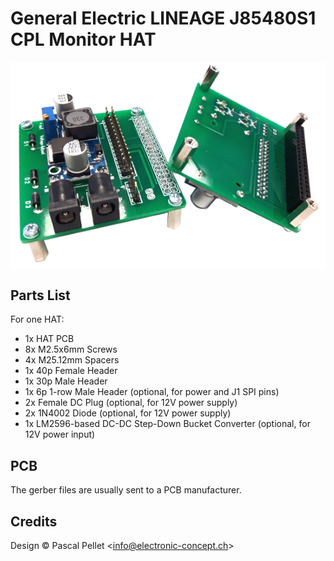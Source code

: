 General Electric LINEAGE J85480S1 CPL Monitor HAT
=================================================

![](/hardware/images/hat-transparent-small.png?raw=true)


Parts List
----------

For one HAT:

- 1x HAT PCB
- 8x M2.5x6mm Screws
- 4x M25.12mm Spacers
- 1x 40p Female Header
- 1x 30p Male Header
- 1x 6p 1-row Male Header (optional, for power and J1 SPI pins)
- 2x Female DC Plug (optional, for 12V power supply)
- 2x 1N4002 Diode (optional, for 12V power supply)
- 1x LM2596-based DC-DC Step-Down Bucket Converter (optional, for 12V power input)


PCB
---

The gerber files are usually sent to a PCB manufacturer.


Credits
-------

Design © Pascal Pellet <<info@electronic-concept.ch>>
